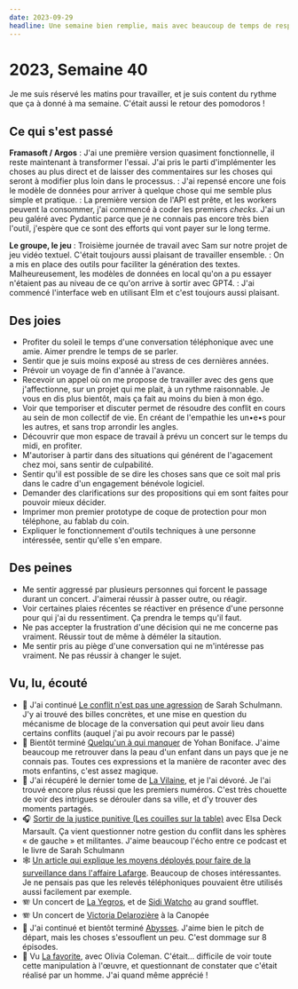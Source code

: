 ```yaml
---
date: 2023-09-29
headline: Une semaine bien remplie, mais avec beaucoup de temps de respiration.
---
```

# 2023, Semaine 40

Je me suis réservé les matins pour travailler, et je suis content du rythme que ça à donné à ma semaine. C'était aussi le retour des pomodoros !

## Ce qui s'est passé

**Framasoft / Argos**
: J'ai une première version quasiment fonctionnelle, il reste maintenant à transformer l'essai. J'ai pris le parti d'implémenter les choses au plus direct et de laisser des commentaires sur les choses qui seront à modifier plus loin dans le processus.
: J'ai repensé encore une fois le modèle de données pour arriver à quelque chose qui me semble plus simple et pratique.
: La première version de l'API est prête, et les workers peuvent la consommer, j'ai commencé à coder les premiers *checks*. J'ai un peu galéré avec Pydantic parce que je ne connais pas encore très bien l'outil, j'espère que ce sont des efforts qui vont payer sur le long terme.

**Le groupe, le jeu**
: Troisième journée de travail avec Sam sur notre projet de jeu vidéo textuel. C'était toujours aussi plaisant de travailler ensemble.
: On a mis en place des outils pour faciliter la génération des textes. Malheureusement, les modèles de données en local qu'on a pu essayer n'étaient pas au niveau de ce qu'on arrive à sortir avec GPT4.
: J'ai commencé l'interface web en utilisant Elm et c'est toujours aussi plaisant.

## Des joies

- Profiter du soleil le temps d'une conversation téléphonique avec une amie. Aimer prendre le temps de se parler.
- Sentir que je suis moins exposé au stress de ces dernières années.
- Prévoir un voyage de fin d'année à l'avance.
- Recevoir un appel où on me propose de travailler avec des gens que j'affectionne, sur un projet qui me plait, à un rythme raisonnable. Je vous en dis plus bientôt, mais ça fait au moins du bien à mon égo.
- Voir que temporiser et discuter permet de résoudre des conflit en cours au sein de mon collectif de vie. En créant de l'empathie les un•e•s pour les autres, et sans trop arrondir les angles.
- Découvrir que mon espace de travail à prévu un concert sur le temps du midi, en profiter.
- M'autoriser à partir dans des situations qui générent de l'agacement chez moi, sans sentir de culpabilité.
- Sentir qu'il est possible de se dire les choses sans que ce soit mal pris dans le cadre d'un engagement bénévole logiciel.
- Demander des clarifications sur des propositions qui em sont faites pour pouvoir mieux décider.
- Imprimer mon premier prototype de coque de protection pour mon téléphone, au fablab du coin.
- Expliquer le fonctionnement d'outils techniques à une personne intéressée, sentir qu'elle s'en empare.

## Des peines

- Me sentir aggressé par plusieurs personnes qui forcent le passage durant un concert. J'aimerai réussir à passer outre, ou réagir.
- Voir certaines plaies récentes se réactiver en présence d'une personne pour qui j'ai du ressentiment. Ça prendra le temps qu'il faut.
- Ne pas accepter la frustration d'une décision qui ne me concerne pas vraiment. Réussir tout de même à déméler la sitaution.
- Me sentir pris au piège d'une conversation qui ne m'intéresse pas vraiment. Ne pas réussir à changer le sujet.

## Vu, lu, écouté

- 📖 J'ai continué [Le conflit n'est pas une agression](https://editions-b42.com/produit/le-conflit-nest-pas-une-agression/) de Sarah Schulmann. J'y ai trouvé des billes concrètes, et une mise en question du mécanisme de blocage de la conversation qui peut avoir lieu dans certains conflits (auquel j'ai pu avoir recours par le passé)
- 📖 Bientôt terminé [Quelqu'un à qui manquer](https://grand-monde.fr/) de Yohan Boniface. J'aime beaucoup me retrouver dans la peau d'un enfant dans un pays que je ne connais pas. Toutes ces expressions et la manière de raconter avec des mots enfantins, c'est assez magique.
- 📖 J'ai récupéré le dernier tome de [La Vilaine](https://lavilaine-edition.com/), et je l'ai dévoré. Je l'ai trouvé encore plus réussi que les premiers numéros. C'est très chouette de voir des intrigues se dérouler dans sa ville, et d'y trouver des moments partagés.
- 🎧 [Sortir de la justice punitive (Les couilles sur la table)](https://www.binge.audio/podcast/les-couilles-sur-la-table/05-sortir-de-la-justice-punitive) avec Elsa Deck Marsault. Ça vient questionner notre gestion du conflit dans les sphères « de gauche » et militantes. J'aime beaucoup l'écho entre ce podcast et le livre de Sarah Schulmann
- 🕸️ [Un article qui explique les moyens déployés pour faire de la surveillance dans l'affaire Lafarge](https://lessoulevementsdelaterre.org/blog/affaire-lafarge.les-moyens-denquete-utilises-et-quelques-attentions-a-en-tirer). Beaucoup de choses intéressantes. Je ne pensais pas que les relevés téléphoniques pouvaient être utilisés aussi facilement par exemple.
- 🪗 Un concert de [La Yegros](https://fr.wikipedia.org/wiki/La_Yegros), et de [Sidi Watcho](https://www.youtube.com/watch?v=Zap5hzpjp4A) au grand soufflet.
- 🪗 Un concert de [Victoria Delarozière](https://www.compagnie-aziade.fr/victoria-delaroziere/) à la Canopée
- 🍿 J'ai continué et bientôt terminé [Abysses](https://www.france.tv/france-2/abysses/). J'aime bien le pitch de départ, mais les choses s'essouflent un peu. C'est dommage sur 8 épisodes.
- 🍿 Vu [La favorite](https://fr.wikipedia.org/wiki/La_Favorite_(film)), avec Olivia Coleman. C'était… difficile de voir toute cette manipulation à l'œuvre, et questionnant de constater que c'était réalisé par un homme. J'ai quand même apprécié !
